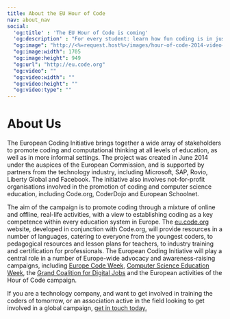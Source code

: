 ```yaml
---
title: About the EU Hour of Code
nav: about_nav
social:
  'og:title' : 'The EU Hour of Code is coming'
  'og:description' : "For every student: learn how fun coding is in just one hour, December 8-14."
  "og:image": "http://<%=request.host%>/images/hour-of-code-2014-video-thumbnail.jpg"
  "og:image:width": 1705
  "og:image:height": 949
  "og:url": "http://eu.code.org"
  "og:video": ""
  "og:video:width": ""
  "og:video:height": ""
  "og:video:type": ""
---
```

# About Us

The European Coding Initiative brings together a wide array of stakeholders to promote coding and computational thinking at all levels of education, as well as in more informal settings. The project was created in June 2014 under the auspices of the European Commission, and is supported by partners from the technology industry, including Microsoft, SAP, Rovio, Liberty Global and Facebook. The initiative also involves not-for-profit organisations involved in the promotion of coding and computer science education, including Code.org, CoderDojo and European Schoolnet.

The aim of the campaign is to promote coding through a mixture of online and offline, real-life activities, with a view to establishing coding as a key competence within every education system in Europe. The <a href="http://eu.code.org" target="_blank">eu.code.org</a> website, developed in conjunction with Code.org, will provide resources in a number of languages, catering to everyone from the youngest coders, to pedagogical resources and lesson plans for teachers, to industry training and certification for professionals. The European Coding Initiative will play a central role in a number of Europe-wide advocacy and awareness-raising campaigns, including <a href="http://codeweek.eu/" target="_blank">Europe Code Week</a>, <a href="http://csedweek.org/" target="_blank">Computer Science Education  Week</a>, the <a href="https://ec.europa.eu/digital-agenda/en/grand-coalition-digital-jobs" target="_blank">Grand Coalition for Digital Jobs</a> and the European activities of the Hour of Code campaign.

If you are a technology company, and want to get involved in training the coders of tomorrow, or an association active in the field looking to get involved in a global campaign, <a href="mailto:coding@eun.org">get in touch today.</a>